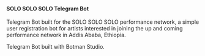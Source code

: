 #### SOLO SOLO SOLO Telegram Bot 

Telegram Bot built for the SOLO SOLO SOLO performance network, a simple user registration bot for artists interested in joining the up and coming performance network in Addis Ababa, Ethiopia.

Telegram Bot built with Botman Studio.
